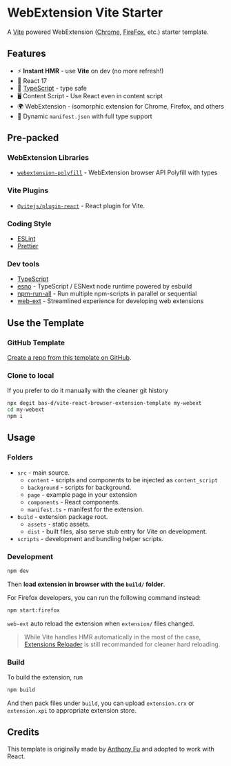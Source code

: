 # WebExtension Vite Starter

A [Vite](https://vitejs.dev/) powered WebExtension ([Chrome](https://developer.chrome.com/docs/extensions/reference/), [FireFox](https://addons.mozilla.org/en-US/developers/), etc.) starter template.

## Features

-   ⚡️ **Instant HMR** - use **Vite** on dev (no more refresh!)
-   🥝 React 17
-   🦾 [TypeScript](https://www.typescriptlang.org/) - type safe
-   🖥 Content Script - Use React even in content script
-   🌍 WebExtension - isomorphic extension for Chrome, Firefox, and others
-   📃 Dynamic `manifest.json` with full type support

## Pre-packed

### WebExtension Libraries

-   [`webextension-polyfill`](https://github.com/mozilla/webextension-polyfill) - WebExtension browser API Polyfill with types

### Vite Plugins

-   [`@vitejs/plugin-react`](https://github.com/vitejs/vite/tree/main/packages/plugin-react) - React plugin for Vite.

### Coding Style

-   [ESLint](https://eslint.org/)
-   [Prettier](http://prettier.io/)

### Dev tools

-   [TypeScript](https://www.typescriptlang.org/)
-   [esno](https://github.com/antfu/esno) - TypeScript / ESNext node runtime powered by esbuild
-   [npm-run-all](https://github.com/mysticatea/npm-run-all) - Run multiple npm-scripts in parallel or sequential
-   [web-ext](https://github.com/mozilla/web-ext) - Streamlined experience for developing web extensions

## Use the Template

### GitHub Template

[Create a repo from this template on GitHub](https://github.com/bas-d/vite-react-browser-extension-template/generate).

### Clone to local

If you prefer to do it manually with the cleaner git history

```bash
npx degit bas-d/vite-react-browser-extension-template my-webext
cd my-webext
npm i
```

## Usage

### Folders

-   `src` - main source.
    -   `content` - scripts and components to be injected as `content_script`
    -   `background` - scripts for background.
    -   `page` - example page in your extension
    -   `components` - React components.
    -   `manifest.ts` - manifest for the extension.
-   `build` - extension package root.
    -   `assets` - static assets.
    -   `dist` - built files, also serve stub entry for Vite on development.
-   `scripts` - development and bundling helper scripts.

### Development

```bash
npm dev
```

Then **load extension in browser with the `build/` folder**.

For Firefox developers, you can run the following command instead:

```bash
npm start:firefox
```

`web-ext` auto reload the extension when `extension/` files changed.

> While Vite handles HMR automatically in the most of the case, [Extensions Reloader](https://chrome.google.com/webstore/detail/fimgfedafeadlieiabdeeaodndnlbhid) is still recommanded for cleaner hard reloading.

### Build

To build the extension, run

```bash
npm build
```

And then pack files under `build`, you can upload `extension.crx` or `extension.xpi` to appropriate extension store.

## Credits

This template is originally made by [Anthony Fu](https://github.com/antfu) and adopted to work with React.
